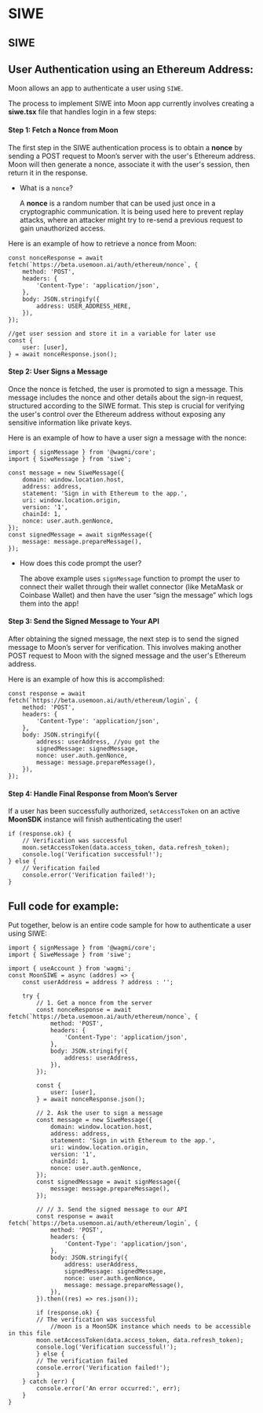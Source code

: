 # SIWE

## SIWE

## User Authentication using an Ethereum Address:

Moon allows an app to authenticate a user using `SIWE`.

The process to implement SIWE into Moon app currently involves creating a **siwe.tsx** file that handles login in a few steps:

#### Step 1: Fetch a Nonce from Moon

The first step in the SIWE authentication process is to obtain a **nonce** by sending a POST request to Moon’s server with the user's Ethereum address. Moon will then generate a nonce, associate it with the user's session, then return it in the response.

*   What is a `nonce`?

    A **nonce** is a random number that can be used just once in a cryptographic communication. It is being used here to prevent replay attacks, where an attacker might try to re-send a previous request to gain unauthorized access.

Here is an example of how to retrieve a nonce from Moon:

```tsx
const nonceResponse = await fetch(`https://beta.usemoon.ai/auth/ethereum/nonce`, {
    method: 'POST',
    headers: {
        'Content-Type': 'application/json',
    },
    body: JSON.stringify({
        address: USER_ADDRESS_HERE,
    }),
});

//get user session and store it in a variable for later use
const {
	user: [user],
} = await nonceResponse.json();
```

#### Step 2: User Signs a Message

Once the nonce is fetched, the user is promoted to sign a message. This message includes the nonce and other details about the sign-in request, structured according to the SIWE format. This step is crucial for verifying the user's control over the Ethereum address without exposing any sensitive information like private keys.

Here is an example of how to have a user sign a message with the nonce:

```tsx
import { signMessage } from '@wagmi/core';
import { SiweMessage } from 'siwe';

const message = new SiweMessage({
    domain: window.location.host,
    address: address,
    statement: 'Sign in with Ethereum to the app.',
    uri: window.location.origin,
    version: '1',
    chainId: 1,
    nonce: user.auth.genNonce,
});
const signedMessage = await signMessage({
    message: message.prepareMessage(),
});
```

*   How does this code prompt the user?

    The above example uses `signMessage` function to prompt the user to connect their wallet through their wallet connector (like MetaMask or Coinbase Wallet) and then have the user “sign the message” which logs them into the app!

#### Step 3: Send the Signed Message to Your API

After obtaining the signed message, the next step is to send the signed message to Moon’s server for verification. This involves making another POST request to Moon with the signed message and the user's Ethereum address.

Here is an example of how this is accomplished:

```tsx
const response = await fetch(`https://beta.usemoon.ai/auth/ethereum/login`, {
    method: 'POST',
    headers: {
        'Content-Type': 'application/json',
    },
    body: JSON.stringify({
        address: userAddress, //you got the 
        signedMessage: signedMessage,
        nonce: user.auth.genNonce,
        message: message.prepareMessage(),
    }),
});
```

#### Step 4: Handle Final Response from Moon’s Server

If a user has been successfully authorized, `setAccessToken` on an active **MoonSDK** instance will finish authenticating the user!

```tsx
if (response.ok) {
    // Verification was successful
    moon.setAccessToken(data.access_token, data.refresh_token);
    console.log('Verification successful!');
} else {
    // Verification failed
    console.error('Verification failed!');
}
```

## Full code for example:

Put together, below is an entire code sample for how to authenticate a user using SIWE:

```tsx
import { signMessage } from '@wagmi/core';
import { SiweMessage } from 'siwe';

import { useAccount } from 'wagmi';
const MoonSIWE = async (addres) => {
    const userAddress = address ? address : '';

    try {
        // 1. Get a nonce from the server
        const nonceResponse = await fetch(`https://beta.usemoon.ai/auth/ethereum/nonce`, {
            method: 'POST',
            headers: {
                'Content-Type': 'application/json',
            },
            body: JSON.stringify({
                address: userAddress,
            }),
        });

        const {
            user: [user],
        } = await nonceResponse.json();

        // 2. Ask the user to sign a message
        const message = new SiweMessage({
            domain: window.location.host,
            address: address,
            statement: 'Sign in with Ethereum to the app.',
            uri: window.location.origin,
            version: '1',
            chainId: 1,
            nonce: user.auth.genNonce,
        });
        const signedMessage = await signMessage({
            message: message.prepareMessage(),
        });

        // // 3. Send the signed message to our API
        const response = await fetch(`https://beta.usemoon.ai/auth/ethereum/login`, {
            method: 'POST',
            headers: {
                'Content-Type': 'application/json',
            },
            body: JSON.stringify({
                address: userAddress,
                signedMessage: signedMessage,
                nonce: user.auth.genNonce,
                message: message.prepareMessage(),
            }),
        }).then((res) => res.json());

        if (response.ok) {
        // The verification was successful
	        //moon is a MoonSDK instance which needs to be accessible in this file
        moon.setAccessToken(data.access_token, data.refresh_token);
        console.log('Verification successful!');
        } else {
        // The verification failed
        console.error('Verification failed!');
        }
    } catch (err) {
        console.error('An error occurred:', err);
    }
}
```
